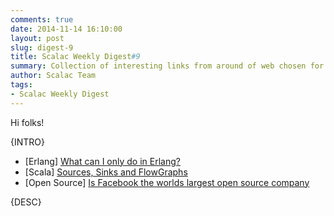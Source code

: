 ```yaml
---
comments: true
date: 2014-11-14 16:10:00
layout: post
slug: digest-9
title: Scalac Weekly Digest#9
summary: Collection of interesting links from around of web chosen for you by Scalac team
author: Scalac Team
tags:
- Scalac Weekly Digest
---
```


Hi folks! 

{INTRO}

* \[Erlang\] [What can I only do in Erlang?](http://erlang.org/pipermail/erlang-questions/2014-November/081570.html)
* \[Scala\] [Sources, Sinks and FlowGraphs](http://typesafe.com/blog/sources-sinks-and-flowgraphs)
* \[Open Source\] [Is Facebook the worlds largest open source company](http://readwrite.com/2013/10/17/is-facebook-the-worlds-largest-open-source-company)

{DESC}
